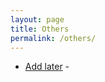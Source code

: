 ```yaml
---
layout: page
title: Others
permalink: /others/
---
```


<ul>
	<li><a href="Add later">Add later</a> - </li>
</ul>
